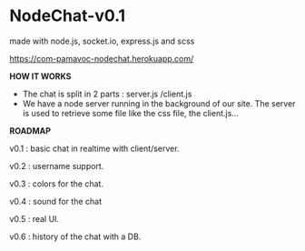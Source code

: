 # NodeChat-v0.1

made with node.js, socket.io, express.js and scss

https://com-pamavoc-nodechat.herokuapp.com/


<b>HOW IT WORKS</b> 

- The chat is split in 2 parts : server.js /client.js
- We have a node server running in the background of our site. The server is used to retrieve some file like the css file, the client.js...

<b>ROADMAP</b> 


v0.1 : basic chat in realtime with client/server. 

v0.2 : username support.

v0.3 : colors for the chat.

v0.4 : sound for the chat

v0.5 : real UI.

v0.6 : history of the chat with a DB.

